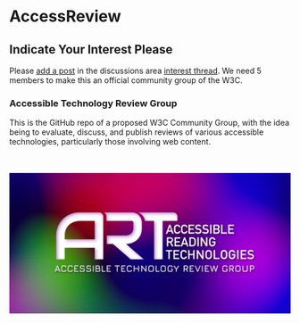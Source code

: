 # AccessReview
## Indicate Your Interest Please
Please [add a post](https://github.com/AccessibleReadingTechnologies/AccessReview/discussions/2) in the discussions area [interest thread](https://github.com/AccessibleReadingTechnologies/AccessReview/discussions/2). We need 5 members to make this an official community group of the W3C.
### Accessible Technology Review Group
This is the GitHub repo of a proposed W3C Community Group, with the idea being to evaluate, discuss, and publish reviews of various accessible technologies, particularly those involving web content.

<br><br>
<img src="./images/ARTlogo03review.png" width="640" alt="ART Logo and Accessible Technology Review Group">
